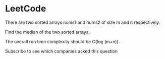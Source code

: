 LeetCode
=======


There are two sorted arrays nums1 and nums2 of size m and n respectively. 

Find the median of the two sorted arrays. 

The overall run time complexity should be O(log (m+n)).

Subscribe to see which companies asked this question
